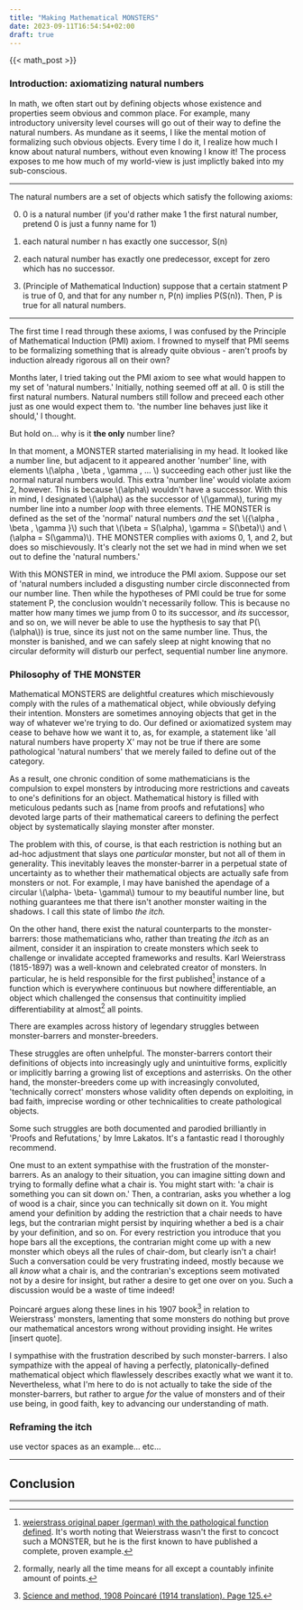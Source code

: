 ```yaml
---
title: "Making Mathematical MONSTERS"
date: 2023-09-11T16:54:54+02:00
draft: true
---
```

{{< math_post >}}

### Introduction: axiomatizing natural numbers

In math, we often start out by defining objects whose existence and properties seem obvious and common place. For example, many introductory university level courses will go out of their way to define the natural numbers. As mundane as it seems, I like the mental motion of formalizing such obvious objects. Every time I do it, I realize how much I know about natural numbers, without even knowing I know it! The process exposes to me how much of my world-view is just implictly baked into my sub-conscious.

____

The natural numbers are a set of objects which satisfy the following axioms:

0. 0 is a natural number (if you'd rather make 1 the first natural number, pretend 0 is just a funny name for 1)

1. each natural number n has exactly one successor, S(n)

2. each natural number has exactly one predecessor, except for zero which has no successor.

3. (Principle of Mathematical Induction) suppose that a certain statment P is true of 0, and that for any number n, P(n) implies P(S(n)). Then, P is true for all natural numbers.

____

The first time I read through these axioms, I was confused by the Principle of Mathematical Induction (PMI) axiom. I frowned to myself that PMI seems to be formalizing something that is already quite obvious - aren't proofs by induction already rigorous all on their own?

Months later, I tried taking out the PMI axiom to see what would happen to my set of 'natural numbers.' Initially, nothing seemed off at all. 0 is still the first natural numbers. Natural numbers still follow and preceed each other just as one would expect them to. 'the number line behaves just like it should,' I thought. 

But hold on... why is it **the only** number line?
 
In that moment, a MONSTER started materialising in my head. It looked like a number line, but adjacent to it appeared another 'number' line, with elements \\(\alpha , \beta , \gamma , ... \\) succeeding each other just like the normal natural numbers would. This extra 'number line' would violate axiom 2, however. This is because \\(\alpha\\) wouldn't have a successor. With this in mind, I designated \\(\alpha\\) as the successor of \\(\gamma\\), turing my number line into a number *loop* with three elements. THE MONSTER is defined as the set of the 'normal' natural numbers *and* the set \\(\{\alpha , \beta , \gamma \}\\) such that \\(\beta = S(\alpha), \gamma = S(\beta)\\) and \\(\alpha = S(\gamma)\\). THE MONSTER complies with axioms 0, 1, and 2, but does so mischievously. It's clearly not the set we had in mind when we set out to define the 'natural numbers.'

With this MONSTER in mind, we introduce the PMI axiom. Suppose our set of 'natural numbers included a disgusting number circle disconnected from our number line. Then while the hypotheses of PMI could be true for some statement P, the conclusion wouldn't necessarily follow. This is because no matter how many times we jump from 0 to its successor, and *its* successor, and so on, we will never be able to use the hypthesis to say that P(\\(\alpha\\)) is true, since its just not on the same number line. Thus, the monster is banished, and we can safely sleep at night knowing that no circular deformity will disturb our perfect, sequential number line anymore.

### Philosophy of THE MONSTER

Mathematical MONSTERS are delightful creatures which mischievously comply with the rules of a mathematical object, while obviously defying their intention. Monsters are sometimes annoying objects that get in the way of whatever we're trying to do. Our defined or axiomatized system may cease to behave how we want it to, as, for example, a statement like 'all natural numbers have property X' may not be true if there are some pathological 'natural numbers' that we merely failed to define out of the category.

As a result, one chronic condition of some mathematicians is the compulsion to expel monsters by introducing more restrictions and caveats to one's definitions for an object. Mathematical history is filled with meticulous pedants such as [name from proofs and refutations] who devoted large parts of their mathematical careers to defining the perfect object by systematically slaying monster after monster.

The problem with this, of course, is that each restriction is nothing but an ad-hoc adjustment that slays one *particular* monster, but not all of them in generality. This inevitably leaves the monster-barrer in a perpetual state of uncertainty as to whether their mathematical objects are actually safe from monsters or not. For example, I may have banished the apendage of a circular \\(\alpha- \beta- \gamma\\) tumour to my beautiful number line, but nothing guarantees me that there isn't another monster waiting in the shadows. I call this state of limbo *the itch.*

On the other hand, there exist the natural counterparts to the monster-barrers: those mathematicians who, rather than treating *the itch* as an ailment, consider it an inspiration to create monsters which seek to challenge or invalidate accepted frameworks and results. Karl Weierstrass (1815-1897) was a well-known and celebrated creator of monsters. In particular, he is held responsible for the first published[^7] instance of a function which is everywhere continuous but nowhere differentiable, an object which challenged the consensus that continuitity implied differentiability at almost[^4] all points.

There are examples across history of legendary struggles between monster-barrers and monster-breeders.

These struggles are often unhelpful. The monster-barrers contort their definitions of objects into increasingly ugly and unintuitive forms, explicitly or implicitly barring a growing list of exceptions and asterrisks. On the other hand, the monster-breeders come up with increasingly convoluted, 'technically correct' monsters whose validity often depends on exploiting, in bad faith, imprecise wording or other technicalities to create pathological objects.

Some such struggles are both documented and parodied brilliantly in 'Proofs and Refutations,' by Imre Lakatos. It's a fantastic read I thoroughly recommend.

One must to an extent sympathise with the frustration of the monster-barrers. As an analogy to their situation, you can imagine sitting down and trying to formally define what a chair is. You might start with: 'a chair is something you can sit down on.' Then, a contrarian, asks you whether a log of wood is a chair, since you can technically sit down on it. You might amend your definition by adding the restriction that a chair needs to have legs, but the contrarian might persist by inquiring whether a bed is a chair by your definition, and so on. For every restriction you introduce that you hope bars all the exceptions, the contrarian might come up with a new monster which obeys all the rules of chair-dom, but clearly isn't a chair! Such a conversation could be very frustrating indeed, mostly because we all *know* what a chair is, and the contrarian's exceptions seem motivated not by a desire for insight, but rather a desire to get one over on you. Such a discussion would be a waste of time indeed! 

Poincaré argues along these lines in his 1907 book[^6] in relation to Weierstrass' monsters, lamenting that some monsters do nothing but prove our mathematical ancestors wrong without providing insight. He writes [insert quote].

I sympathise with the frustration described by such monster-barrers. I also sympathize with the appeal of having a perfectly, platonically-defined mathematical object which flawlessely describes exactly what we want it to. Nevertheless, what I'm here to do is not actually to take the side of the monster-barrers, but rather to argue *for* the value of monsters and of their use being, in good faith, key to advancing our understanding of math.

### Reframing the itch

use vector spaces as an example... etc...


<!--- Secretly, however, MONSTERS are actually our helpers. 


When I couldn't understand why the induction axiom was needed for the natural numbers, removing it birthed a MONSTER which helped me realize why the axiom was there in the first place. 
-->

----

## Conclusion


----

[^1]: The Peano axioms, as they are called, are usually presented more formally attempting to properly define things like equality between elements of the set of natural numbers and what the successor functiton is. You can even get into what it means for something to be true if you're really picky. Given in this post is a simplified version so you get the gist without getting lost in the detail

[^2]: For an example of this, you can convince yourself that the absolute value function on the real number, \\(|x|\\), is continuous at 0, but that it's hard to meaningfully assign it a slope at 0.

[^4]: formally, nearly all the time means for all except a countably infinite amount of points.

[^6]: [Science and method, 1908 Poincaré (1914 translation). Page 125.](https://archive.org/details/b21974123/page/124/mode/2up)

[^7]: [weierstrass original paper (german) with the pathological function defined](https://books.google.com/books?id=1FhtAAAAMAAJ&pg=PA71). It's worth noting that Weierstrass wasn't the first to concoct such a MONSTER, but he is the first known to have published a complete, proven example.

